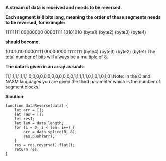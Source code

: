 **A stream of data is received and needs to be reversed.**

**Each segment is 8 bits long, meaning the order of these segments needs to be reversed, for example:**

11111111  00000000  00001111  10101010
 (byte1)   (byte2)   (byte3)   (byte4)

**should become:**

10101010  00001111  00000000  11111111
 (byte4)   (byte3)   (byte2)   (byte1)
The total number of bits will always be a multiple of 8.

**The data is given in an array as such:**

[1,1,1,1,1,1,1,1,0,0,0,0,0,0,0,0,0,0,0,0,1,1,1,1,1,0,1,0,1,0,1,0]
Note: In the C and NASM languages you are given the third parameter which is the number of segment blocks.

**Sloution:**
```
function dataReverse(data) {
    let arr = [];
    let res = [];
    let res1;
    let len = data.length;
    for (i = 0; i < len; i++) {
        arr = data.splice(0, 8);
        res.push(arr);
    }
    res = res.reverse().flat();
    return res;
}
```
